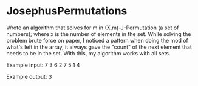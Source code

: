 # JosephusPermutations
Wrote an algorithm that solves for m in (X,m)-J-Permutation (a set of numbers); where x is the number of elements in the set. While solving the problem brute force on paper, I noticed a pattern when doing the mod of what's left in the array, it always gave the "count" of the next element that needs to be in the set. With this, my algorithm works with all sets.

Example input:
7
3 6 2 7 5 1 4

Example output:
3
